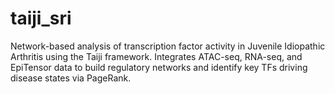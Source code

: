# taiji_sri
Network-based analysis of transcription factor activity in Juvenile Idiopathic Arthritis using the Taiji framework. Integrates ATAC-seq, RNA-seq, and EpiTensor data to build regulatory networks and identify key TFs driving disease states via PageRank.
